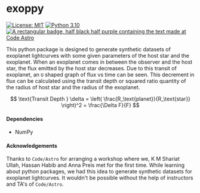 # exoppy

[![License: MIT](https://cdn.prod.website-files.com/5e0f1144930a8bc8aace526c/65dd9eb5aaca434fac4f1c34_License-MIT-blue.svg)](/LICENSE) [![Python 3.10](https://img.shields.io/badge/python-3.10-blue.svg)](https://www.python.org/downloads/release/python-360/) [![A rectangular badge, half black half purple containing the text made at Code Astro](https://img.shields.io/badge/Made%20at-Code/Astro-blueviolet.svg)](https://semaphorep.github.io/codeastro/)

This python package is designed to generate synthetic datasets of exoplanet lightcurves with some given parameters of the host star and the exoplanet. When an exoplanet comes in between the observer and the host star, the flux emitted by the host star decreases. Due to this transit of exoplanet, an `U` shaped graph of flux vs time can be seen. This decrement in flux can be calculated using the transit depth or squared ratio quantity of the radius of host star and the radius of the exoplanet. 

$$ \text{Transit Depth }  \delta = \left( \frac{R_\text{planet}}{R_\text{star}} \right)^2 = \frac{\Delta F}{F} $$

#### Dependencies 

- NumPy 

#### Acknowledgements 

Thanks to `Code/Astro` for arranging a workshop where we, K M Shariat Ullah, Hassan Habib and Anna Preis met for the first time. While learning about python packages, we had this idea to generate synthetic datasets for exoplanet lightcurves. It wouldn't be possible without the help of instructors and TA's of `Code/Astro`. 
